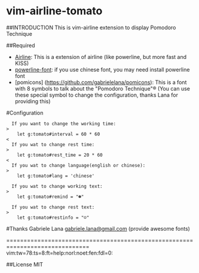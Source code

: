 vim-airline-tomato
==================
  
##INTRODUCTION 
This is vim-airline extension to display  Pomodoro Technique
  
##Required
* [Airline](https://github.com/bling/vim-airline): This is a extension of airline (like powerline, but more fast and KISS)
* [powerline-font](https://github.com/Lokaltog/powerline-fonts): if you use chinese font, you may need install powerline font
* [pomicons] (https://github.com/gabrielelana/pomicons): This is a font with 8 symbols to talk about the "Pomodoro Technique"® (You can use these special symbol to change the configuration, thanks Lana for providing this)
   
#Configuration
```
  If you want to change the working time:
>
    let g:tomato#interval = 60 * 60
<
  If you wat to change rest time:
>
    let g:tomato#rest_time = 20 * 60
<
  If you wat to change language(english or chinese):
>
    let g:tomato#lang = 'chinese'

  If you wat to change working text:
>
    let g:tomato#remind = "☻"

  If you wat to change rest text:
>
    let g:tomato#restinfo = "☺"
``` 

#Thanks
Gabriele Lana <gabriele.lana@gmail.com> (provide awesome fonts)
  
==============================================================================
vim:tw=78:ts=8:ft=help:norl:noet:fen:fdl=0:

  
##License
MIT
